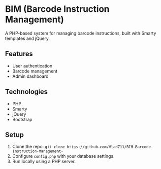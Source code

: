 # BIM (Barcode Instruction Management)
A PHP-based system for managing barcode instructions, built with Smarty templates and jQuery.

## Features
- User authentication
- Barcode management
- Admin dashboard

## Technologies
- PHP
- Smarty
- jQuery
- Bootstrap

## Setup
1. Clone the repo: `git clone https://github.com/VladZ11/BIM-Barcode-Instruction-Management-`
2. Configure `config.php` with your database settings.
3. Run locally using a PHP server.